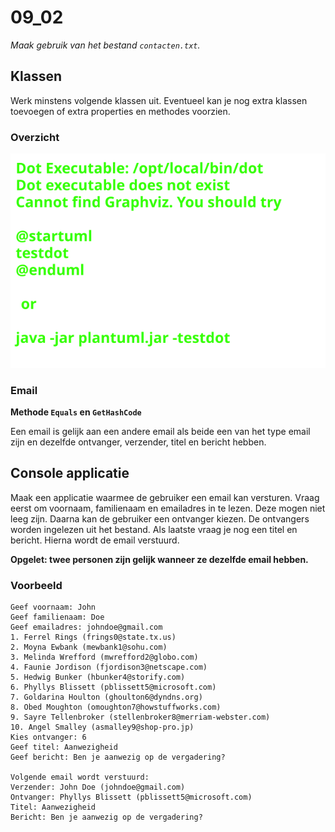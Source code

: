 # 09_02

*Maak gebruik van het bestand `contacten.txt`.*

## Klassen

Werk minstens volgende klassen uit. Eventueel kan je nog extra klassen toevoegen of extra properties en methodes voorzien.

### Overzicht

![Klassediagram](svg/Overview.svg)

### Email

**Methode `Equals` en `GetHashCode`**

Een email is gelijk aan een andere email als beide een van het type email zijn en dezelfde ontvanger, verzender, titel en bericht hebben.

## Console applicatie

Maak een applicatie waarmee de gebruiker een email kan versturen. Vraag eerst om voornaam, familienaam en emailadres in te lezen. Deze mogen niet leeg zijn. Daarna kan de gebruiker een ontvanger kiezen. De ontvangers worden ingelezen uit het bestand. Als laatste vraag je nog een titel en bericht. Hierna wordt de email verstuurd.

**Opgelet: twee personen zijn gelijk wanneer ze dezelfde email hebben.**

### Voorbeeld

```plaintext
Geef voornaam: John
Geef familienaam: Doe
Geef emailadres: johndoe@gmail.com
1. Ferrel Rings (frings0@state.tx.us)
2. Moyna Ewbank (mewbank1@sohu.com)
3. Melinda Wrefford (mwrefford2@globo.com)
4. Faunie Jordison (fjordison3@netscape.com)
5. Hedwig Bunker (hbunker4@storify.com)
6. Phyllys Blissett (pblissett5@microsoft.com)
7. Goldarina Houlton (ghoulton6@dyndns.org)
8. Obed Moughton (omoughton7@howstuffworks.com)
9. Sayre Tellenbroker (stellenbroker8@merriam-webster.com)
10. Angel Smalley (asmalley9@shop-pro.jp)
Kies ontvanger: 6
Geef titel: Aanwezigheid
Geef bericht: Ben je aanwezig op de vergadering?

Volgende email wordt verstuurd:
Verzender: John Doe (johndoe@gmail.com)
Ontvanger: Phyllys Blissett (pblissett5@microsoft.com)
Titel: Aanwezigheid
Bericht: Ben je aanwezig op de vergadering?
```